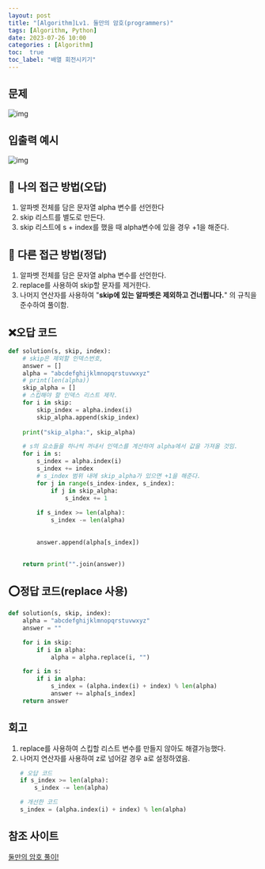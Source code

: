 ```yaml
---
layout: post
title: "[Algorithm]Lv1. 둘만의 암호(programmers)"
tags: [Algorithm, Python]
date: 2023-07-26 10:00
categories : [Algorithm]
toc:  true
toc_label: "배열 회전시키기"
---
```


## 문제
![img](https://user-images.githubusercontent.com/112313165/256148652-3d8ada4f-d094-4257-a57f-84261f32031d.png)

## 입출력 예시
![img](https://user-images.githubusercontent.com/112313165/256148677-60d571fd-7835-4d66-abfa-091eb5319c76.png)

## 🥸 나의 접근 방법(오답)
1. 알파벳 전체를 담은 문자열 alpha 변수를 선언한다 
2. skip 리스트를 별도로 만든다.
3. skip 리스트에 s + index를 했을 때 alpha변수에 있을 경우 +1을 해준다.


## 🤩 다른 접근 방법(정답)
1. 알파벳 전체를 담은 문자열 alpha 변수를 선언한다.
2. replace를 사용하여 skip할 문자를 제거한다. 
3. 나머지 연산자를 사용하여 "**skip에 있는 알파벳은 제외하고 건너뜁니다.**" 의 규칙을 준수하여 풀이함.


## ❌오답 코드
```python
def solution(s, skip, index):
    # skip은 제외할 인덱스번호, 
    answer = []
    alpha = "abcdefghijklmnopqrstuvwxyz"
    # print(len(alpha))
    skip_alpha = []
    # 스킵해야 할 인덱스 리스트 제작.
    for i in skip:
        skip_index = alpha.index(i)
        skip_alpha.append(skip_index)
    
    print("skip_alpha:", skip_alpha)

    # s의 요소들을 하나씩 꺼내서 인덱스를 계산하여 alpha에서 값을 가져올 것임.
    for i in s:
        s_index = alpha.index(i)
        s_index += index
        # s_index 범위 내에 skip_alpha가 있으면 +1을 해준다.
        for j in range(s_index-index, s_index):
            if j in skip_alpha:
                s_index += 1
        
        if s_index >= len(alpha):
            s_index -= len(alpha)
        
        
        answer.append(alpha[s_index])
    
        
    return print("".join(answer))
```

## ⭕️정답 코드(replace 사용)
```python
def solution(s, skip, index):
    alpha = "abcdefghijklmnopqrstuvwxyz"
    answer = ""

    for i in skip:
        if i in alpha:
            alpha = alpha.replace(i, "")

    for i in s:
        if i in alpha:
            s_index = (alpha.index(i) + index) % len(alpha)
            answer += alpha[s_index]
    return answer
```


## 회고
1. replace를 사용하여 스킵할 리스트 변수를 만들지 않아도 해결가능했다.
2. 나머지 연산자를 사용하여 z로 넘어갈 경우 a로 설정하였음.
    ```python
    # 오답 코드
    if s_index >= len(alpha):
        s_index -= len(alpha)

    # 개선한 코드
    s_index = (alpha.index(i) + index) % len(alpha)
    ```



## 참조 사이트
[둘만의 암호 풀이!](https://velog.io/@bjo6300/%ED%94%84%EB%A1%9C%EA%B7%B8%EB%9E%98%EB%A8%B8%EC%8A%A4-%ED%8C%8C%EC%9D%B4%EC%8D%AC-%EB%91%98%EB%A7%8C%EC%9D%98-%EC%95%94%ED%98%B8)<br>